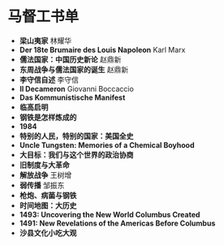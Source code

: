 # 马督工书单

- **梁山夷家** 林耀华
- **Der 18te Brumaire des Louis Napoleon** Karl Marx
- **儒法国家：中国历史新论** 赵鼎新
- **东周战争与儒法国家的诞生** 赵鼎新
- **李守信自述** 李守信
- **Il Decameron** Giovanni Boccaccio
- **Das Kommunistische Manifest**
- **临高启明**
- **钢铁是怎样炼成的**
- **1984**
- **特别的人民，特别的国家：美国全史**
- **Uncle Tungsten: Memories of a Chemical Boyhood**
- **大目标：我们与这个世界的政治协商**
- **旧制度与大革命**
- **解放战争** 王树增
- **弱传播** 邹振东
- **枪炮、病菌与钢铁**
- **时间地图：大历史**
- **1493: Uncovering the New World Columbus Created**
- **1491: New Revelations of the Americas Before Columbus**
- **沙县文化小吃大观**